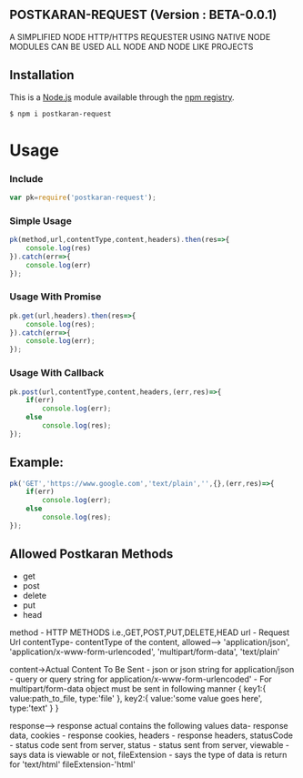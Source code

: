 ## POSTKARAN-REQUEST (Version : BETA-0.0.1)

A SIMPLIFIED NODE HTTP/HTTPS REQUESTER USING NATIVE NODE MODULES
CAN BE USED ALL NODE AND NODE LIKE PROJECTS

## Installation 

This is a [Node.js](https://nodejs.org/en/) module available through the
[npm registry](https://www.npmjs.com/).

```bash
$ npm i postkaran-request
```

# Usage

### Include

```js
var pk=require('postkaran-request');
```
### Simple Usage

```js
pk(method,url,contentType,content,headers).then(res=>{
    console.log(res)
}).catch(err=>{
    console.log(err)
});
```

### Usage With Promise

```js
pk.get(url,headers).then(res=>{
    console.log(res);
}).catch(err=>{
    console.log(err);
});
```

### Usage With Callback

```js
pk.post(url,contentType,content,headers,(err,res)=>{
    if(err)
        console.log(err);
    else
        console.log(res);
});
```

## Example:

```js
pk('GET','https://www.google.com','text/plain','',{},(err,res)=>{
    if(err)
        console.log(err);
    else
        console.log(res);
});
```

## Allowed Postkaran Methods

- get
- post
- delete
- put
- head

method - HTTP METHODS i.e.,GET,POST,PUT,DELETE,HEAD
url -  Request Url
contentType- contentType of the content,
    allowed--> 
        'application/json',
        'application/x-www-form-urlencoded',
        'multipart/form-data',
        'text/plain'

content->Actual Content To Be Sent
    - json or json string for application/json
    - query or query string for application/x-www-form-urlencoded'
    - For multipart/form-data object must be sent in following manner
            {
                key1:{
                    value:path_to_file,
                    type:'file'
                },
                key2:{
                    value:'some value goes here',
                    type:'text'
                }
            }


response-->
    response actual contains the following values
        data- response data,
        cookies - response cookies,
        headers - response headers,
        statusCode - status code sent from server,
        status - status sent from server,
        viewable - says data is viewable or not,
        fileExtension - says the type of data is return for 'text/html' fileExtension-'html'

